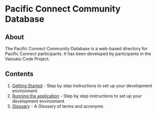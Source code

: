 # Pacific Connect Community Database

## About

The Pacific Connect Community Database is a web-based directory for Pacific Connect participants. It has been developed by participants in the
Vanuatu Code Project. 

## Contents

1. [Getting Started][getting-started] - Step by step instructions to set up your development environment
2. [Running the application][running-the-application] - Step by step instructions to set up your development
   environment
3. [Glossary][glossary] - A Glossary of terms and acronyms

[getting-started]: getting-started.md
[running-the-application]: running-the-application.md
[glossary]: glossary.md
